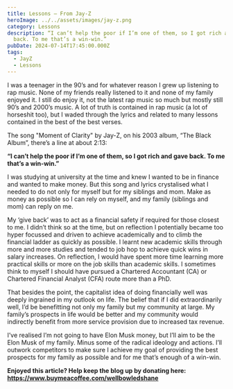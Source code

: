 ```yaml
---
title: Lessons – From Jay-Z
heroImage: ../../assets/images/jay-z.png
category: Lessons
description: “I can’t help the poor if I’m one of them, so I got rich and gave
  back. To me that’s a win-win.”
pubDate: 2024-07-14T17:45:00.000Z
tags:
  - JayZ
  - Lessons
---
```

I was a teenager in the 90’s and for whatever reason I grew up listening to rap music. None of my friends really listened to it and none of my family enjoyed it. I still do enjoy it, not the latest rap music so much but mostly still 90’s and 2000’s music. A lot of truth is contained in rap music (a lot of horseshit too), but I waded through the lyrics and related to many lessons contained in the best of the best verses.  

The song "Moment of Clarity" by Jay-Z, on his 2003 album, “The Black Album”, there’s a line at about 2:13:

**“I can’t help the poor if I’m one of them, so I got rich and gave back. To me that’s a win-win.”**

I was studying at university at the time and knew I wanted to be in finance and wanted to make money. But this song and lyrics crystalised what I needed to do not only for myself but for my siblings and mom. Make as money as possible so I can rely on myself, and my family (siblings and mom) can reply on me.

My ‘give back’ was to act as a financial safety if required for those closest to me. I didn’t think so at the time, but on reflection I potentially became too hyper focussed and driven to achieve academically and to climb the financial ladder as quickly as possible. I learnt new academic skills through more and more studies and tended to job hop to achieve quick wins in salary increases. On reflection, I would have spent more time learning more practical skills or more on the job skills than academic skills. I sometimes think to myself I should have pursued a Chartered Accountant (CA) or Chartered Financial Analyst (CFA) route more than a PhD.      

That besides the point, the capitalist idea of doing financially well was deeply ingrained in my outlook on life. The belief that if I did extraordinarily well, I’d be benefitting not only my family but my community at large. My family’s prospects in life would be better and my community would indirectly benefit from more service provision due to increased tax revenue. 

I’ve realised I’m not going to have Elon Musk money, but I’ll aim to be the Elon Musk of my family. Minus some of the radical ideology and actions. I’ll outwork competitors to make sure I achieve my goal of providing the best prospects for my family as possible and for me that’s enough of a win-win.



**Enjoyed this article? Help keep the blog up by donating here: https://www.buymeacoffee.com/wellbowledshane**
